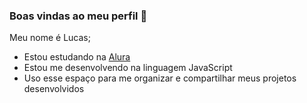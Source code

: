 ### Boas vindas ao meu perfil 💙

Meu nome é Lucas;
- Estou estudando na [Alura](https://www.alura.com.br)
- Estou me desenvolvendo na linguagem JavaScript
- Uso esse espaço para me organizar e compartilhar meus projetos desenvolvidos








